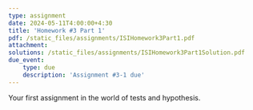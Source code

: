 ```yaml
---
type: assignment
date: 2024-05-11T4:00:00+4:30
title: 'Homework #3 Part 1'
pdf: /static_files/assignments/ISIHomework3Part1.pdf
attachment: 
solutions: /static_files/assignments/ISIHomework3Part1Solution.pdf
due_event: 
    type: due
    description: 'Assignment #3-1 due'
---
```


Your first assignment in the world of tests and hypothesis.
